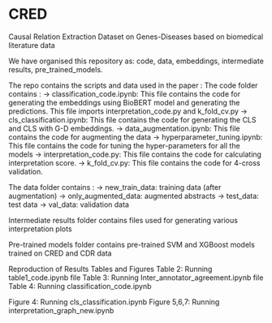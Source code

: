 # CRED
Causal Relation Extraction Dataset on Genes-Diseases based on biomedical literature data

We have organised this repository as: code, data, embeddings, intermediate results, pre_trained_models.

The repo contains the scripts and data used in the paper : 
The code folder contains :
-> classification_code.ipynb: This file contains the code for generating the embeddings using BioBERT model and generating the predictions. This file imports interpretation_code.py and k_fold_cv.py
-> cls_classification.ipynb: This file contains the code for generating the CLS and CLS with G-D embeddings.
-> data_augmentation.ipynb: This file contains the code for augmenting the data
-> hyperparameter_tuning.ipynb: This file contains the code for tuning the hyper-parameters for all the models
-> interpretation_code.py: This file contains the code for calculating interpretation score.
-> k_fold_cv.py: This file contains the code for 4-cross validation.

The data folder contains :
-> new_train_data: training data (after augmentation)
-> only_augmented_data: augmented abstracts
-> test_data: test data
-> val_data: validation data

Intermediate results folder contains files used for generating various interpretation plots

Pre-trained models folder contains pre-trained SVM and XGBoost models trained on CRED and CDR data

Reproduction of Results Tables and  Figures
Table 2: Running table1_code.ipynb file
Table 3: Running Inter_annotator_agreement.ipynb file
Table 4: Running classification_code.ipynb

Figure 4: Running cls_classification.ipynb
Figure 5,6,7: Running interpretation_graph_new.ipynb

